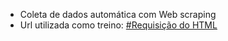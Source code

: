 - Coleta de dados automática com Web scraping
- Url utilizada como treino: [#Requisição do HTML](https://books.toscrape.com)

